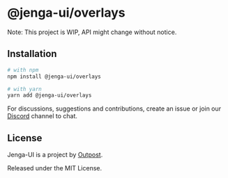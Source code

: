 # @jenga-ui/overlays

Note: This project is WIP, API might change without notice.

## Installation

```sh
# with npm
npm install @jenga-ui/overlays

# with yarn
yarn add @jenga-ui/overlays
```

For discussions, suggestions and contributions, create an issue or join our [Discord](https://discord.gg/sHnHPnAPZj) channel to chat.

## License

Jenga-UI is a project by [Outpost](https://outpost.run).

Released under the MIT License.
